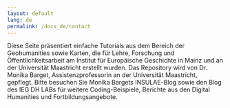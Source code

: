 ```yaml
---
layout: default
lang: de
permalink: /docs_de/contact
---
```


Diese Seite präsentiert einfache Tutorials aus dem Bereich der Geohumanities sowie Karten, die für Lehre, Forschung und Öffentlichkeitsarbeit am Institut für Europäische Geschichte in Mainz und an der Universität Maastricht erstellt wurden. Das Repository wird von Dr. Monika Barget, Assistenzprofessorin an der Universität Maastricht, gepflegt. Bitte besuchen Sie Monika Bargets INSULAE-Blog sowie den Blog des IEG DH LABs für weitere Coding-Beispiele, Berichte aus den Digital Humanities und Fortbildungsangebote.